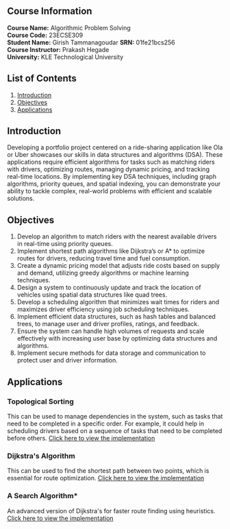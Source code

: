 ## Course Information
**Course Name:** Algorithmic Problem Solving  
**Course Code:** 23ECSE309  
**Student Name:** Girish Tammanagoudar
**SRN:** 01fe21bcs256  
**Course Instructor:** Prakash Hegade  
**University:** KLE Technological University

## List of Contents
1. [Introduction](#introduction)
2. [Objectives](#Objectives)
3. [Applications](#Applications)

## Introduction
Developing a portfolio project centered on a ride-sharing application like Ola or Uber showcases our skills in data structures and algorithms (DSA). These applications require efficient algorithms for tasks such as matching riders with drivers, optimizing routes, managing dynamic pricing, and tracking real-time locations. By implementing key DSA techniques, including graph algorithms, priority queues, and spatial indexing, you can demonstrate your ability to tackle complex, real-world problems with efficient and scalable solutions. 

## Objectives
1. Develop an algorithm to match riders with the nearest available drivers in real-time using priority queues.
2. Implement shortest path algorithms like Dijkstra’s or A* to optimize routes for drivers, reducing travel time and fuel consumption.
3. Create a dynamic pricing model that adjusts ride costs based on supply and demand, utilizing greedy algorithms or machine learning techniques.
4. Design a system to continuously update and track the location of vehicles using spatial data structures like quad trees.
5. Develop a scheduling algorithm that minimizes wait times for riders and maximizes driver efficiency using job scheduling techniques.
6. Implement efficient data structures, such as hash tables and balanced trees, to manage user and driver profiles, ratings, and feedback.
7. Ensure the system can handle high volumes of requests and scale effectively with increasing user base by optimizing data structures and algorithms.
8. Implement secure methods for data storage and communication to protect user and driver information.

## Applications
### Topological Sorting
This can be used to manage dependencies in the system, such as tasks that need to be completed in a specific order. For example, it could help in scheduling drivers based on a sequence of tasks that need to be completed before others.
[Click here to view the implementation](toposort.cpp)

### Dijkstra's Algorithm
This can be used to find the shortest path between two points, which is essential for route optimization.
[Click here to view the implementation](djikstrals.cpp)

### A Search Algorithm*
An advanced version of Dijkstra's for faster route finding using heuristics.
[Click here to view the implementation](A*search.cpp)
